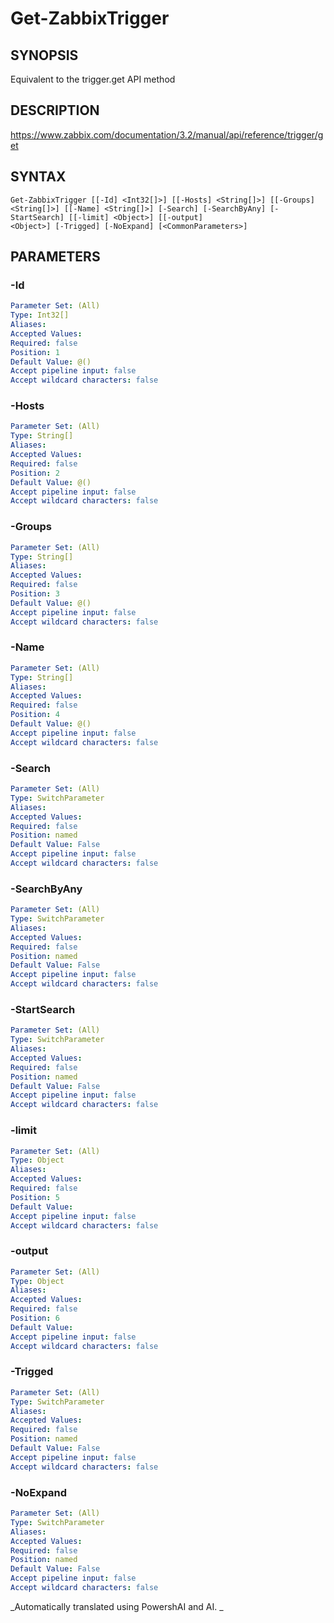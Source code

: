 ﻿---
external help file: PowerZabbix-help.xml
schema: 2.0.0
---

# Get-ZabbixTrigger

## SYNOPSIS <!--!= @#Synop !-->
Equivalent to the trigger.get API method

## DESCRIPTION <!--!= @#Desc !-->
https://www.zabbix.com/documentation/3.2/manual/api/reference/trigger/get

## SYNTAX <!--!= @#Syntax !-->

```
Get-ZabbixTrigger [[-Id] <Int32[]>] [[-Hosts] <String[]>] [[-Groups] <String[]>] [[-Name] <String[]>] [-Search] [-SearchByAny] [-StartSearch] [[-limit] <Object>] [[-output] 
<Object>] [-Trigged] [-NoExpand] [<CommonParameters>]
```

## PARAMETERS <!--!= @#Params !-->

### -Id

```yml
Parameter Set: (All)
Type: Int32[]
Aliases: 
Accepted Values: 
Required: false
Position: 1
Default Value: @()
Accept pipeline input: false
Accept wildcard characters: false
```

### -Hosts

```yml
Parameter Set: (All)
Type: String[]
Aliases: 
Accepted Values: 
Required: false
Position: 2
Default Value: @()
Accept pipeline input: false
Accept wildcard characters: false
```

### -Groups

```yml
Parameter Set: (All)
Type: String[]
Aliases: 
Accepted Values: 
Required: false
Position: 3
Default Value: @()
Accept pipeline input: false
Accept wildcard characters: false
```

### -Name

```yml
Parameter Set: (All)
Type: String[]
Aliases: 
Accepted Values: 
Required: false
Position: 4
Default Value: @()
Accept pipeline input: false
Accept wildcard characters: false
```

### -Search

```yml
Parameter Set: (All)
Type: SwitchParameter
Aliases: 
Accepted Values: 
Required: false
Position: named
Default Value: False
Accept pipeline input: false
Accept wildcard characters: false
```

### -SearchByAny

```yml
Parameter Set: (All)
Type: SwitchParameter
Aliases: 
Accepted Values: 
Required: false
Position: named
Default Value: False
Accept pipeline input: false
Accept wildcard characters: false
```

### -StartSearch

```yml
Parameter Set: (All)
Type: SwitchParameter
Aliases: 
Accepted Values: 
Required: false
Position: named
Default Value: False
Accept pipeline input: false
Accept wildcard characters: false
```

### -limit

```yml
Parameter Set: (All)
Type: Object
Aliases: 
Accepted Values: 
Required: false
Position: 5
Default Value: 
Accept pipeline input: false
Accept wildcard characters: false
```

### -output

```yml
Parameter Set: (All)
Type: Object
Aliases: 
Accepted Values: 
Required: false
Position: 6
Default Value: 
Accept pipeline input: false
Accept wildcard characters: false
```

### -Trigged

```yml
Parameter Set: (All)
Type: SwitchParameter
Aliases: 
Accepted Values: 
Required: false
Position: named
Default Value: False
Accept pipeline input: false
Accept wildcard characters: false
```

### -NoExpand

```yml
Parameter Set: (All)
Type: SwitchParameter
Aliases: 
Accepted Values: 
Required: false
Position: named
Default Value: False
Accept pipeline input: false
Accept wildcard characters: false
```



<!--**AiDocBlockStart**-->
_Automatically translated using PowershAI and AI. 
_
<!--**AiDocBlockEnd**-->
